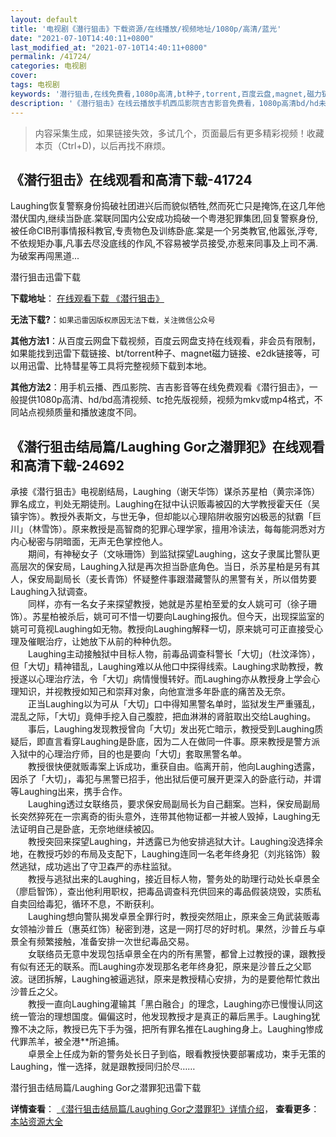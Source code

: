 ```yaml
---
layout: default
title: '电视剧《潜行狙击》下载资源/在线播放/视频地址/1080p/高清/蓝光'
date: "2021-07-10T14:40:11+0800"
last_modified_at: "2021-07-10T14:40:11+0800"
permalink: /41724/
categories: 电视剧
cover:
tags: 电视剧
keywords: '潜行狙击,在线免费看,1080p高清,bt种子,torrent,百度云盘,magnet,磁力链,迅雷下载资源'
description: '《潜行狙击》在线云播放手机西瓜影院吉吉影音免费看，1080p高清bd/hd未删减完整版和tc抢先枪版，mkv/mp4格式，附带bt/torrent种子、magnet/磁力链、百度云盘、网盘资源迅雷下载链接'
---
```


>内容采集生成，如果链接失效，多试几个，页面最后有更多精彩视频！收藏本页（Ctrl+D)，以后再找不麻烦。


## 《潜行狙击》在线观看和高清下载-41724

Laughing恢复警察身份捣破社团进兴后而貌似牺牲,然而死亡只是掩饰,在这几年他潜伏国内,继续当卧底.棠联同国内公安成功捣破一个粤港犯罪集团,回复警察身份,被任命CIB刑事情报科教官,专责物色及训练卧底.棠是一个另类教官,他嚣张,浮夸,不依规矩办事,凡事去尽没底线的作风,不容易被学员接受,亦惹来同事及上司不满.为破案再闯黑道...


潜行狙击迅雷下载

**下载地址**： [在线观看下载 《潜行狙击》](https://www.993dy.com//vod-detail-id-10549.html) 


**无法下载?**：`如果迅雷因版权原因无法下载，关注微信公众号 `

**其他方法1**：从百度云网盘下载视频，百度云网盘支持在线观看，非会员有限制，如果能找到迅雷下载链接、bt/torrent种子、magnet磁力链接、e2dk链接等，可以用迅雷、比特彗星等工具将完整视频下载到本地。

**其他方法2**：用手机云播、西瓜影院、吉吉影音等在线免费观看《潜行狙击》，一般提供1080p高清、hd/bd高清视频、tc抢先版视频，视频为mkv或mp4格式，不同站点视频质量和播放速度不同。


## 《潜行狙击结局篇/Laughing Gor之潜罪犯》在线观看和高清下载-24692

承接《潜行狙击》电视剧结局，Laughing（谢天华饰）谋杀苏星柏（黄宗泽饰）罪名成立，判处无期徒刑。Laughing在狱中认识贩毒被囚的大学教授霍天任（吴镇宇饰）。教授外表斯文，与世无争，但却能以心理陷阱收服穷凶极恶的狱霸「巨川」（林雪饰）。原来教授是高智商的犯罪心理学家，擅用冷读法，每每能洞悉对方内心秘密与阴暗面，无声无色掌控他人。<br />　　期间，有神秘女子（文咏珊饰）到监狱探望Laughing，这女子隶属比警队更高层次的保安局，Laughing入狱是再次担当卧底角色。当日，杀苏星柏是另有其人，保安局副局长（麦长青饰）怀疑整件事跟潜藏警队的黑警有关，所以借势要Laughing入狱调查。<br />　　同样，亦有一名女子来探望教授，她就是苏星柏至爱的女人姚可可（徐子珊饰）。苏星柏被杀后，姚可可不惜一切要向Laughing报仇。但今天，出现探监室的姚可可竟视Laughing如无物。教授向Laughing解释一切，原来姚可可正直接受心理及催眠治疗，让她放下从前的种种仇怨。<br />　　Laughing主动接触狱中目标人物，前毒品调查科警长「大切」（杜汶泽饰），但「大切」精神错乱，Laughing难以从他口中探得线索。Laughing求助教授，教授遂以心理治疗法，令「大切」病情慢慢转好。而Laughing亦从教授身上学会心理知识，并视教授如知己和崇拜对象，向他宣泄多年卧底的痛苦及无奈。<br />　　正当Laughing以为可从「大切」口中得知黑警名单时，监狱发生严重骚乱，混乱之际，「大切」竟伸手挖入自己腹腔，把血淋淋的肾脏取出交给Laughing。<br />　　事后，Laughing发现教授曾向「大切」发出死亡暗示，教授受到Laughing质疑后，即直言看穿Laughing是卧底，因为二人在做同一件事。原来教授是警方派入狱中的心理治疗师，目的也是要向「大切」套取黑警名单。<br />　　教授很快便就贩毒案上诉成功，重获自由。临离开前，他向Laughing透露，因杀了「大切」，毒犯与黑警已招手，他出狱后便可展开更深入的卧底行动，并谓等Laughing出来，携手合作。<br />　　Laughing透过女联络员，要求保安局副局长为自己翻案。岂料，保安局副局长突然猝死在一宗离奇的街头意外，连带其他物证都一并被人毁掉，Laughing无法证明自己是卧底，无奈地继续被囚。<br />　　教授突回来探望Laughing，并透露已为他安排逃狱大计。Laughing没选择余地，在教授巧妙的布局及支配下，Laughing连同一名老年终身犯（刘兆铭饰）毅然逃狱，成功逃出了守卫森严的赤柱监狱。<br />　　教授与逃狱出来的Laughing，接近目标人物，警务处的助理行动处长卓景全（廖启智饰），查出他利用职权，把毒品调查科充供回来的毒品假装烧毁，实质私自卖回给毒犯，循环不息，不断获利。<br />　　Laughing想向警队揭发卓景全罪行时，教授突然阻止，原来金三角武装贩毒女领袖沙普丘（惠英红饰）秘密到港，这是一网打尽的好时机。果然，沙普丘与卓景全有频繁接触，准备安排一次世纪毒品交易。<br />　　女联络员无意中发现包括卓景全在内的所有黑警，都曾上过教授的课，跟教授有似有还无的联系。而Laughing亦发现那名老年终身犯，原来是沙普丘之父耶波。谜团拆解，Laughing被逼逃狱，原来是教授精心安排，为的是要他帮忙救出沙普丘之父。<br />　　教授一直向Laughing灌输其「黑白融合」的理念，Laughing亦已慢慢认同这统一管治的理想国度。偏偏这时，他发现教授才是真正的幕后黑手。Laughing犹豫不决之际，教授已先下手为强，把所有罪名推在Laughing身上。Laughing惨成代罪羔羊，被全港**所追捕。<br />　　卓景全上任成为新的警务处长日子到临，眼看教授快要部署成功，束手无策的Laughing，惟一选择，就是跟教授同归於尽……


潜行狙击结局篇/Laughing Gor之潜罪犯迅雷下载

**详情查看**： [《潜行狙击结局篇/Laughing Gor之潜罪犯》详情介绍](/movie/24692/)， **查看更多**：[本站资源大全](/movie/t/all/)

